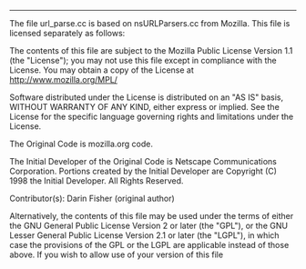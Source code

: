 ----------------------------------------------------------------------

The file url_parse.cc is based on nsURLParsers.cc from Mozilla. This file is
licensed separately as follows:

The contents of this file are subject to the Mozilla Public License Version
1.1 (the "License"); you may not use this file except in compliance with
the License. You may obtain a copy of the License at
http://www.mozilla.org/MPL/

Software distributed under the License is distributed on an "AS IS" basis,
WITHOUT WARRANTY OF ANY KIND, either express or implied. See the License
for the specific language governing rights and limitations under the
License.

The Original Code is mozilla.org code.

The Initial Developer of the Original Code is
Netscape Communications Corporation.
Portions created by the Initial Developer are Copyright (C) 1998
the Initial Developer. All Rights Reserved.

Contributor(s):
  Darin Fisher (original author)

Alternatively, the contents of this file may be used under the terms of
either the GNU General Public License Version 2 or later (the "GPL"), or
the GNU Lesser General Public License Version 2.1 or later (the "LGPL"),
in which case the provisions of the GPL or the LGPL are applicable instead
of those above. If you wish to allow use of your version of this file